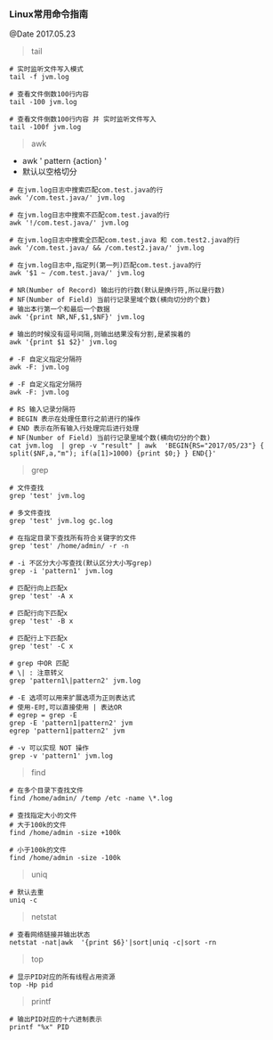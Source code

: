 ### Linux常用命令指南
@Date 2017.05.23

> tail

```
# 实时监听文件写入模式
tail -f jvm.log
```

```
# 查看文件倒数100行内容
tail -100 jvm.log
```

```
# 查看文件倒数100行内容 并 实时监听文件写入
tail -100f jvm.log
```

> awk

* awk ' pattern {action} '
* 默认以空格切分

```
# 在jvm.log日志中搜索匹配com.test.java的行
awk '/com.test.java/' jvm.log
```

```
# 在jvm.log日志中搜索不匹配com.test.java的行
awk '!/com.test.java/' jvm.log
```

```
# 在jvm.log日志中搜索全匹配com.test.java 和 com.test2.java的行
awk '/com.test.java/ && /com.test2.java/' jvm.log
```

```
# 在jvm.log日志中,指定列(第一列)匹配com.test.java的行
awk '$1 ~ /com.test.java/' jvm.log
```

```
# NR(Number of Record) 输出行的行数(默认是换行符,所以是行数)
# NF(Number of Field) 当前行记录里域个数(横向切分的个数)
# 输出本行第一个和最后一个数据
awk '{print NR,NF,$1,$NF}' jvm.log     
```

```
# 输出的时候没有逗号间隔,则输出结果没有分割,是紧挨着的
awk '{print $1 $2}' jvm.log     
```

```
# -F 自定义指定分隔符
awk -F: jvm.log     
```

```
# -F 自定义指定分隔符
awk -F: jvm.log     
```

```
# RS 输入记录分隔符
# BEGIN 表示在处理任意行之前进行的操作
# END 表示在所有输入行处理完后进行处理
# NF(Number of Field) 当前行记录里域个数(横向切分的个数)
cat jvm.log  | grep -v "result" | awk  'BEGIN{RS="2017/05/23"} { split($NF,a,"m"); if(a[1]>1000) {print $0;} } END{}'
```

> grep 

```
# 文件查找
grep 'test' jvm.log
```

```
# 多文件查找
grep 'test' jvm.log gc.log 
```

```
# 在指定目录下查找所有符合关键字的文件
grep 'test' /home/admin/ -r -n
```
```
# -i 不区分大小写查找(默认区分大小写grep)
grep -i 'pattern1' jvm.log
```

```
# 匹配行向上匹配x
grep 'test' -A x

# 匹配行向下匹配x
grep 'test' -B x

# 匹配行上下匹配x
grep 'test' -C x
```

```
# grep 中OR 匹配
# \| : 注意转义
grep 'pattern1\|pattern2' jvm.log

# -E 选项可以用来扩展选项为正则表达式
# 使用-E时,可以直接使用 | 表达OR 
# egrep = grep -E
grep -E 'pattern1|pattern2' jvm
egrep 'pattern1|pattern2' jvm
```

```
# -v 可以实现 NOT 操作
grep -v 'pattern1' jvm.log
```

> find

```
# 在多个目录下查找文件
find /home/admin/ /temp /etc -name \*.log
```

```
# 查找指定大小的文件
# 大于100k的文件
find /home/admin -size +100k

# 小于100k的文件
find /home/admin -size -100k
```

> uniq

```
# 默认去重
uniq -c
```

> netstat

```
# 查看网络链接并输出状态
netstat -nat|awk  '{print $6}'|sort|uniq -c|sort -rn 
```

> top

```
# 显示PID对应的所有线程占用资源
top -Hp pid
```

> printf

```
# 输出PID对应的十六进制表示
printf "%x" PID
```


